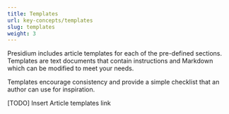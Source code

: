 ```yaml
---
title: Templates
url: key-concepts/templates
slug: templates
weight: 3
---
```


Presidium includes article templates for each of the pre-defined sections. Templates are text documents that contain 
instructions and Markdown which can be modified to meet your needs.

Templates encourage consistency and provide a simple checklist that an author can use for inspiration.

[TODO] Insert Article templates link
